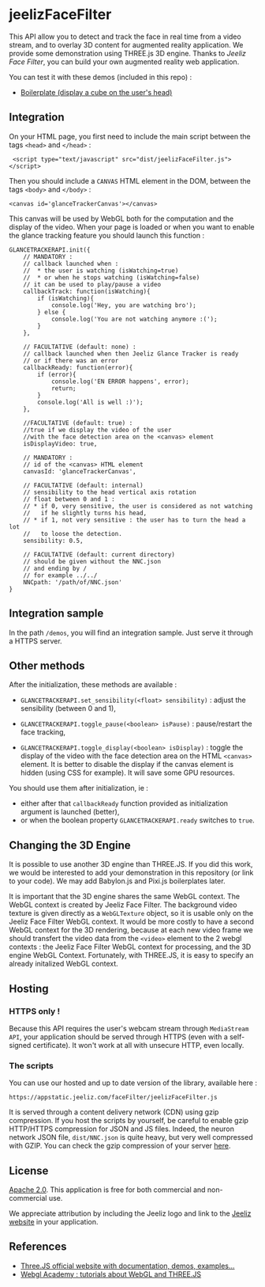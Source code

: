 # jeelizFaceFilter

This API allow you to detect and track the face in real time from a video stream, and to overlay 3D content for augmented reality application. We provide some demonstration using THREE.js 3D engine. Thanks to *Jeeliz Face Filter*, you can build your own augmented reality web application.

You can test it with these demos (included in this repo) :
* [Boilerplate (display a cube on the user's head)](https://jeeliz.com/demos/faceFilter/threejs/cube)


## Integration
On your HTML page, you first need to include the main script between the tags `<head>` and `</head>` :
```
 <script type="text/javascript" src="dist/jeelizFaceFilter.js"></script>
```
Then you should include a `CANVAS` HTML element in the DOM, between the tags `<body>` and `</body>` :
```
<canvas id='glanceTrackerCanvas'></canvas>
```
This canvas will be used by WebGL both for the computation and the display of the video. When your page is loaded or when you want to enable the glance tracking feature you should launch this function :
```
GLANCETRACKERAPI.init({
    // MANDATORY :
    // callback launched when :
    //  * the user is watching (isWatching=true) 
    //  * or when he stops watching (isWatching=false)
    // it can be used to play/pause a video
    callbackTrack: function(isWatching){
        if (isWatching){
        	console.log('Hey, you are watching bro');
    	} else {
    		console.log('You are not watching anymore :(');
    	}
    },

    // FACULTATIVE (default: none) :
    // callback launched when then Jeeliz Glance Tracker is ready
    // or if there was an error
    callbackReady: function(error){
        if (error){
            console.log('EN ERROR happens', error);
            return;
        }
        console.log('All is well :)');
    },

    //FACULTATIVE (default: true) :
    //true if we display the video of the user
    //with the face detection area on the <canvas> element
    isDisplayVideo: true,

    // MANDATORY :
    // id of the <canvas> HTML element
    canvasId: 'glanceTrackerCanvas',

    // FACULTATIVE (default: internal)
    // sensibility to the head vertical axis rotation
    // float between 0 and 1 : 
    // * if 0, very sensitive, the user is considered as not watching
    //   if he slightly turns his head,
    // * if 1, not very sensitive : the user has to turn the head a lot
    //   to loose the detection. 
    sensibility: 0.5,

    // FACULTATIVE (default: current directory)
    // should be given without the NNC.json
    // and ending by /
    // for example ../../
    NNCpath: '/path/of/NNC.json'
}
```


## Integration sample
In the path `/demos`, you will find an integration sample. Just serve it through a HTTPS server.


## Other methods
After the initialization, these methods are available :

* `GLANCETRACKERAPI.set_sensibility(<float> sensibility)` : adjust the sensibility (between 0 and 1),

* `GLANCETRACKERAPI.toggle_pause(<boolean> isPause)` : pause/restart the face tracking,

* `GLANCETRACKERAPI.toggle_display(<boolean> isDisplay)` : toggle the display of the video with the face detection area on the HTML `<canvas>` element. It is better to disable the display if the canvas element is hidden (using CSS for example). It will save some GPU resources.


You should use them after initialization, ie :
* either after that `callbackReady` function provided as initialization argument is launched (better),
* or when the boolean property `GLANCETRACKERAPI.ready` switches to `true`.


## Changing the 3D Engine
It is possible to use another 3D engine than THREE.JS. If you did this work, we would be interested to add your demonstration in this repository (or link to your code). We may add Babylon.js and Pixi.js boilerplates later.

It is important that the 3D engine shares the same WebGL context. The WebGL context is created by Jeeliz Face Filter. The background video texture is given directly as a `WebGLTexture` object, so it is usable only on the Jeeliz Face Filter WebGL context. It would be more costly to have a second WebGL context for the 3D rendering, because at each new video frame we should transfert the video data from the `<video>` element to the 2 webgl contexts : the Jeeliz Face Filter WebGL context for processing, and the 3D engine WebGL Context. Fortunately, with THREE.JS, it is easy to specify an already initalized WebGL context.


## Hosting
### HTTPS only !
Because this API requires the user's webcam stream through `MediaStream API`, your application should be served through HTTPS (even with a self-signed certificate). It won't work at all with unsecure HTTP, even locally.

### The scripts
You can use our hosted and up to date version of the library, available here :
```
https://appstatic.jeeliz.com/faceFilter/jeelizFaceFilter.js
```
It is served through a content delivery network (CDN) using gzip compression.
If you host the scripts by yourself, be careful to enable gzip HTTP/HTTPS compression for JSON and JS files. Indeed, the neuron network JSON file, `dist/NNC.json` is quite heavy, but very well compressed with GZIP. You can check the gzip compression of your server [here](https://checkgzipcompression.com/).



## License
[Apache 2.0](http://www.apache.org/licenses/LICENSE-2.0.html). This application is free for both commercial and non-commercial use.

We appreciate attribution by including the Jeeliz logo and link to the [Jeeliz website](https://jeeliz.com) in your application.


## References
* [Three.JS official website with documentation, demos, examples...](https://threejs.org/)
* [Webgl Academy : tutorials about WebGL and THREE.JS](http://www.webglacademy.com)

